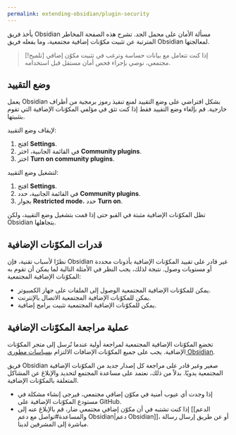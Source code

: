 ```yaml
---
permalink: extending-obsidian/plugin-security
---
```


يأخذ فريق Obsidian مسألة الأمان على محمل الجد. تشرح هذه الصفحة المخاطر المترتبة عن تثبيت مكوّنات إضافية مجتمعية، وما يفعله فريق Obsidian لمعالجتها.

> [!تلميح]
> إذا كنت تتعامل مع بيانات حساسة وترغب في تثبيت مكوّن إضافي مجتمعي، نوصي بإجراء فحص أمان مستقل قبل استخدامه.

## وضع التقييد

يعمل Obsidian بشكل افتراضي على وضع التقييد لمنع تنفيذ رموز برمجية من أطراف خارجية. قم بإلغاء وضع التقييد فقط إذا كنت تثق في مؤلفي المكوّنات الإضافية التي تقوم بتثبيتها.

لإيقاف وضع التقييد:

1. افتح **Settings**.
2. في القائمة الجانبية، اختر **Community plugins**.
3. اختر **Turn on community plugins**.

لتشغيل وضع التقييد:

1. افتح **Settings**.
2. في القائمة الجانبية، حدد **Community plugins**.
3. بجوار **Restricted mode**، حدد **Turn on**.

تظل المكوّنات الإضافية مثبتة في القبو حتى إذا قمت بتشغيل وضع التقييد، ولكن Obsidian يتجاهلها.

## قدرات المكوّنات الإضافية

نظرًا لأسباب تقنية، فإن Obsidian غير قادر على تقييد المكوّنات الإضافية بأذونات محددة أو مستويات وصول. نتيجة لذلك، يجب النظر في الأمثلة التالية لما يمكن أن تقوم به المكوّنات الإضافية المجتمعية:

- يمكن للمكوّنات الإضافية المجتمعية الوصول إلى الملفات على جهاز الكمبيوتر.
- يمكن للمكوّنات الإضافية المجتمعية الاتصال بالإنترنت.
- يمكن للمكوّنات الإضافية المجتمعية تثبيت برامج إضافية.

## عملية مراجعة المكوّنات الإضافية

تخضع المكوّنات الإضافية المجتمعية لمراجعة أولية عندما تُرسل إلى متجر المكوّنات الإضافية. يجب على جميع المكوّنات الإضافات الالتزام [بسياسات مطوري Obsidian](https://docs.obsidian.md/Developer+policies).

فريق Obsidian صغير وغير قادر على مراجعة كل إصدار جديد من المكوّنات الإضافية المجتمعية يدويًا. بدلاً من ذلك، نعتمد على مساعدة المجتمع لتحديد والإبلاغ عن المشاكل المتعلقة بالمكوّنات الإضافية.

- إذا وجدت أي عيوب أمنية في مكوّن إضافي مجتمعي، فيرجى إنشاء مشكلة في مستودع المكوّنات الإضافية على GitHub.
- إذا كنت تشتبه في أن مكوّن إضافي مجتمعي ضار، قم بالإبلاغ عنه إلى [[الدعم والمساعدة#تواصل مع دعم Obsidian|دعم Obsidian]]، أو عن طريق إرسال رسالة مباشرة إلى المشرفين لدينا.
